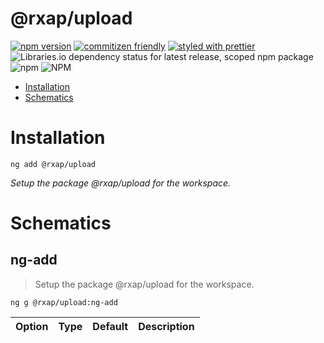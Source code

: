@rxap/upload
======

[![npm version](https://img.shields.io/npm/v/@rxap/upload?style=flat-square)](https://www.npmjs.com/package/@rxap/upload)
[![commitizen friendly](https://img.shields.io/badge/commitizen-friendly-brightgreen.svg?style=flat-square)](https://commitizen.github.io/cz-cli/)
[![styled with prettier](https://img.shields.io/badge/styled_with-prettier-ff69b4.svg?style=flat-square)](https://github.com/prettier/prettier)
![Libraries.io dependency status for latest release, scoped npm package](https://img.shields.io/librariesio/release/npm/@rxap/upload)
![npm](https://img.shields.io/npm/dm/@rxap/upload)
![NPM](https://img.shields.io/npm/l/@rxap/upload)

> 

- [Installation](#installation)
- [Schematics](#schematics)

# Installation

```
ng add @rxap/upload
```

*Setup the package @rxap/upload for the workspace.*

# Schematics

## ng-add
> Setup the package @rxap/upload for the workspace.

```
ng g @rxap/upload:ng-add
```

Option | Type | Default | Description
--- | --- | --- | ---


